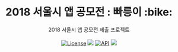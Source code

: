 <h1 align="center">2018 서울시 앱 공모전 : 빠릉이 :bike:</h1>

<p align="center">
  2018 서울시 앱 공모전 제출 프로젝트
  <br/><br/>
  <a href="https://opensource.org/licenses/Apache-2.0"><img alt="License" src="https://img.shields.io/badge/License-Apache%202.0-red.svg"/></a>
  <img src="https://img.shields.io/github/languages/top/ggujangi/ggu.kisa-2018"/>
  <a href="https://android-arsenal.com/api?level=16"><img alt="API" src="https://img.shields.io/badge/API-16%2B-yellow.svg?style=flat"/></a>
  <img src="https://img.shields.io/github/last-commit/ggujangi/ggu.kisa-2018"/>
</p>
